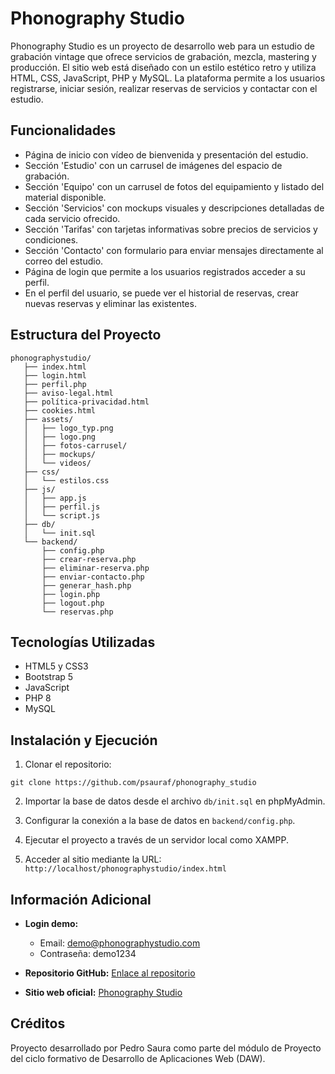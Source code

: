 # Phonography Studio

Phonography Studio es un proyecto de desarrollo web para un estudio de grabación vintage que ofrece servicios de grabación, mezcla, mastering y producción. El sitio web está diseñado con un estilo estético retro y utiliza HTML, CSS, JavaScript, PHP y MySQL. La plataforma permite a los usuarios registrarse, iniciar sesión, realizar reservas de servicios y contactar con el estudio.

## Funcionalidades

- Página de inicio con vídeo de bienvenida y presentación del estudio.
- Sección 'Estudio' con un carrusel de imágenes del espacio de grabación.
- Sección 'Equipo' con un carrusel de fotos del equipamiento y listado del material disponible.
- Sección 'Servicios' con mockups visuales y descripciones detalladas de cada servicio ofrecido.
- Sección 'Tarifas' con tarjetas informativas sobre precios de servicios y condiciones.
- Sección 'Contacto' con formulario para enviar mensajes directamente al correo del estudio.
- Página de login que permite a los usuarios registrados acceder a su perfil.
- En el perfil del usuario, se puede ver el historial de reservas, crear nuevas reservas y eliminar las existentes.

## Estructura del Proyecto

```
phonographystudio/
   ├── index.html
   ├── login.html
   ├── perfil.php
   ├── aviso-legal.html
   ├── política-privacidad.html
   ├── cookies.html
   ├── assets/
   │   ├── logo_typ.png
   │   ├── logo.png
   │   ├── fotos-carrusel/
   │   ├── mockups/
   │   └── videos/
   ├── css/
   │   └── estilos.css
   ├── js/
   │   ├── app.js
   │   ├── perfil.js
   │   └── script.js
   ├── db/
   │   └── init.sql
   └── backend/
       ├── config.php
       ├── crear-reserva.php
       ├── eliminar-reserva.php
       ├── enviar-contacto.php
       ├── generar_hash.php
       ├── login.php
       ├── logout.php
       └── reservas.php
```

## Tecnologías Utilizadas

- HTML5 y CSS3
- Bootstrap 5
- JavaScript
- PHP 8
- MySQL

## Instalación y Ejecución

1. Clonar el repositorio:

```
git clone https://github.com/psauraf/phonography_studio
```

2. Importar la base de datos desde el archivo `db/init.sql` en phpMyAdmin.

3. Configurar la conexión a la base de datos en `backend/config.php`.

4. Ejecutar el proyecto a través de un servidor local como XAMPP.

5. Acceder al sitio mediante la URL: `http://localhost/phonographystudio/index.html`

## Información Adicional

- **Login demo:**
  - Email: demo@phonographystudio.com
  - Contraseña: demo1234

- **Repositorio GitHub:** [Enlace al repositorio](https://github.com/psauraf/phonography_studio)
- **Sitio web oficial:** [Phonography Studio](https://www.phonographystudio.com)

## Créditos
Proyecto desarrollado por Pedro Saura como parte del módulo de Proyecto del ciclo formativo de Desarrollo de Aplicaciones Web (DAW).
